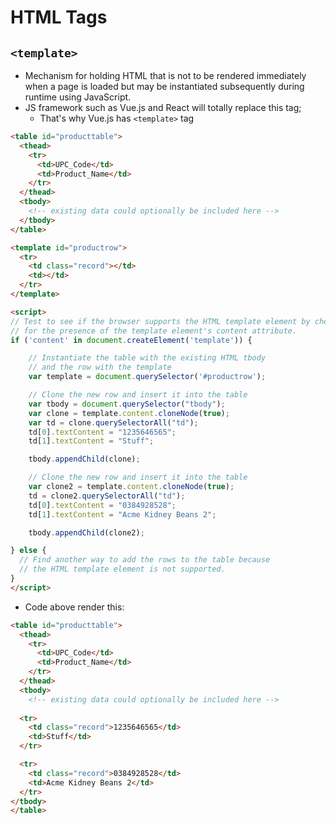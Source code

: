 # HTML Tags

## `<template>`

- Mechanism for holding HTML that is not to be rendered immediately when a page is loaded but may be instantiated subsequently during runtime using JavaScript.
- JS framework such as Vue.js and React will totally replace this tag;
    - That's why Vue.js has `<template>` tag

```html
<table id="producttable">
  <thead>
    <tr>
      <td>UPC_Code</td>
      <td>Product_Name</td>
    </tr>
  </thead>
  <tbody>
    <!-- existing data could optionally be included here -->
  </tbody>
</table>

<template id="productrow">
  <tr>
    <td class="record"></td>
    <td></td>
  </tr>
</template> 

<script>
// Test to see if the browser supports the HTML template element by checking
// for the presence of the template element's content attribute.
if ('content' in document.createElement('template')) {

    // Instantiate the table with the existing HTML tbody
    // and the row with the template
    var template = document.querySelector('#productrow');

    // Clone the new row and insert it into the table
    var tbody = document.querySelector("tbody");
    var clone = template.content.cloneNode(true);
    var td = clone.querySelectorAll("td");
    td[0].textContent = "1235646565";
    td[1].textContent = "Stuff";

    tbody.appendChild(clone);

    // Clone the new row and insert it into the table
    var clone2 = template.content.cloneNode(true);
    td = clone2.querySelectorAll("td");
    td[0].textContent = "0384928528";
    td[1].textContent = "Acme Kidney Beans 2";

    tbody.appendChild(clone2);

} else {
  // Find another way to add the rows to the table because 
  // the HTML template element is not supported.
}
</script>
```

- Code above render this:

```html
<table id="producttable">
  <thead>
    <tr>
      <td>UPC_Code</td>
      <td>Product_Name</td>
    </tr>
  </thead>
  <tbody>
    <!-- existing data could optionally be included here -->
  
  <tr>
    <td class="record">1235646565</td>
    <td>Stuff</td>
  </tr>

  <tr>
    <td class="record">0384928528</td>
    <td>Acme Kidney Beans 2</td>
  </tr>
</tbody>
</table>
```
